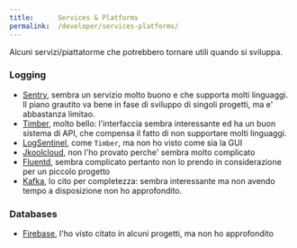 ```yaml
---
title:      Services & Platforms
permalink:  /developer/services-platforms/
---
```



Alcuni servizi/piattatorme che potrebbero tornare utili quando si sviluppa.


### Logging

- [Sentry](https://sentry.io/welcome/), sembra un servizio molto buono e che supporta molti linguaggi. Il piano grautito va bene in fase di sviluppo di singoli progetti, ma e' abbastanza limitao.
- [Timber](https://timber.io/), molto bello: l'interfaccia sembra interessante ed ha un buon sistema di API, che compensa il fatto di non supportare molti linguaggi.
- [LogSentinel](https://logsentinel.com/), come `Timber`, ma non ho visto come sia la GUI
- [Jkoolcloud](https://www.jkoolcloud.com/product/jkql-query-language/), non l'ho provato perche' sembra molto complicato
- [Fluentd](https://www.fluentd.org/), sembra complicato pertanto non lo prendo in considerazione per un piccolo progetto
- [Kafka](https://kafka.apache.org/index.html), lo cito per completezza: sembra interessante ma non avendo tempo a disposizione non ho approfondito.


### Databases

- [Firebase](https://firebase.google.com/), l'ho visto citato in alcuni progetti, ma non ho approfondito